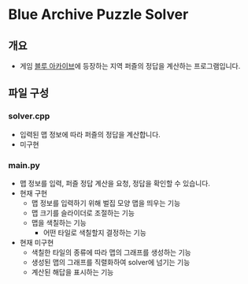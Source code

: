 #   Blue Archive Puzzle Solver
##  개요
*   게임 [블루 아카이브](https://bluearchive.nexon.com/home)에 등장하는 지역 퍼즐의 정답을 계산하는 프로그램입니다.

##  파일 구성
### solver.cpp
*   입력된 맵 정보에 따라 퍼즐의 정답을 계산합니다.
*   미구현
### main.py
*   맵 정보를 입력, 퍼즐 정답 계산을 요청, 정답을 확인할 수 있습니다.
*   현재 구현
    *   맵 정보를 입력하기 위해 벌집 모양 맵을 띄우는 기능
    *   맵 크기를 슬라이더로 조절하는 기능
    *   맵을 색칠하는 기능
        *   어떤 타일로 색칠할지 결정하는 기능
*   현재 미구현
    *   색칠한 타일의 종류에 따라 맵의 그래프를 생성하는 기능
    *   생성된 맵의 그래프를 직렬화하여 solver에 넘기는 기능
    *   계산된 해답을 표시하는 기능